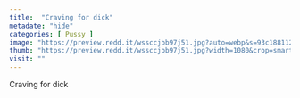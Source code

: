 ```yaml
---
title:  "Craving for dick"
metadate: "hide"
categories: [ Pussy ]
image: "https://preview.redd.it/wssccjbb97j51.jpg?auto=webp&s=93c188112b581d345af1176c127f0ee69f9f30ef"
thumb: "https://preview.redd.it/wssccjbb97j51.jpg?width=1080&crop=smart&auto=webp&s=fc59f3e2ef198410ac0bb686ff0f37297fbc0486"
visit: ""
---
```

Craving for dick
